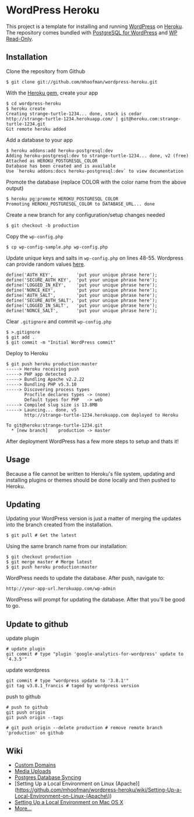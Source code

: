 # WordPress Heroku

This project is a template for installing and running [WordPress](http://wordpress.org/) on [Heroku](http://www.heroku.com/). The repository comes bundled with [PostgreSQL for WordPress](http://wordpress.org/extend/plugins/postgresql-for-wordpress/) and [WP Read-Only](http://wordpress.org/extend/plugins/wpro/).

## Installation

Clone the repository from Github

    $ git clone git://github.com/mhoofman/wordpress-heroku.git

With the [Heroku gem](http://devcenter.heroku.com/articles/heroku-command), create your app

    $ cd wordpress-heroku
    $ heroku create
    Creating strange-turtle-1234... done, stack is cedar
    http://strange-turtle-1234.herokuapp.com/ | git@heroku.com:strange-turtle-1234.git
    Git remote heroku added

Add a database to your app

    $ heroku addons:add heroku-postgresql:dev
    Adding heroku-postgresql:dev to strange-turtle-1234... done, v2 (free)
    Attached as HEROKU_POSTGRESQL_COLOR
    Database has been created and is available
    Use `heroku addons:docs heroku-postgresql:dev` to view documentation

Promote the database (replace COLOR with the color name from the above output)

    $ heroku pg:promote HEROKU_POSTGRESQL_COLOR
    Promoting HEROKU_POSTGRESQL_COLOR to DATABASE_URL... done

Create a new branch for any configuration/setup changes needed

    $ git checkout -b production

Copy the `wp-config.php`

    $ cp wp-config-sample.php wp-config.php

Update unique keys and salts in `wp-config.php` on lines 48-55. Wordpress can provide random values [here](https://api.wordpress.org/secret-key/1.1/salt/).

    define('AUTH_KEY',         'put your unique phrase here');
    define('SECURE_AUTH_KEY',  'put your unique phrase here');
    define('LOGGED_IN_KEY',    'put your unique phrase here');
    define('NONCE_KEY',        'put your unique phrase here');
    define('AUTH_SALT',        'put your unique phrase here');
    define('SECURE_AUTH_SALT', 'put your unique phrase here');
    define('LOGGED_IN_SALT',   'put your unique phrase here');
    define('NONCE_SALT',       'put your unique phrase here');

Clear `.gitignore` and commit `wp-config.php`

    $ >.gitignore
    $ git add .
    $ git commit -m "Initial WordPress commit"

Deploy to Heroku

    $ git push heroku production:master
    -----> Heroku receiving push
    -----> PHP app detected
    -----> Bundling Apache v2.2.22
    -----> Bundling PHP v5.3.10
    -----> Discovering process types
           Procfile declares types -> (none)
           Default types for PHP   -> web
    -----> Compiled slug size is 13.8MB
    -----> Launcing... done, v5
           http://strange-turtle-1234.herokuapp.com deployed to Heroku
    
    To git@heroku:strange-turtle-1234.git
      * [new branch]    production -> master

After deployment WordPress has a few more steps to setup and thats it!

## Usage

Because a file cannot be written to Heroku's file system, updating and installing plugins or themes should be done locally and then pushed to Heroku.

## Updating

Updating your WordPress version is just a matter of merging the updates into
the branch created from the installation.

    $ git pull # Get the latest

Using the same branch name from our installation:

    $ git checkout production
    $ git merge master # Merge latest
    $ git push heroku production:master

WordPress needs to update the database. After push, navigate to:

    http://your-app-url.herokuapp.com/wp-admin

WordPress will prompt for updating the database. After that you'll be good
to go.

## Update to github

update plugin

```shell
# update plugin
git commit # type "plugin 'google-analytics-for-wordpress' update to '4.3.5'"
```

update wordpress

```shell
git commit # type "wordpress update to '3.8.1'"
git tag v3.8.1_francis # taged by wordpress version
```

push to github

```shell
# push to github
git push origin
git push origin --tags
```

```shell
# git push origin --delete production # remove remote branch 'production' on github
```

## Wiki

* [Custom Domains](https://github.com/mhoofman/wordpress-heroku/wiki/Custom-Domains)
* [Media Uploads](https://github.com/mhoofman/wordpress-heroku/wiki/Media-Uploads)
* [Postgres Database Syncing](https://github.com/mhoofman/wordpress-heroku/wiki/Postgres-Database-Syncing)
* [Setting Up a Local Environment on Linux (Apache)](https://github.com/mhoofman/wordpress-heroku/wiki/Setting-Up-a-Local-Environment-on-Linux-(Apache\))
* [Setting Up a Local Environment on Mac OS X](https://github.com/mhoofman/wordpress-heroku/wiki/Setting-Up-a-Local-Environment-on-Mac-OS-X)
* [More...](https://github.com/mhoofman/wordpress-heroku/wiki)

